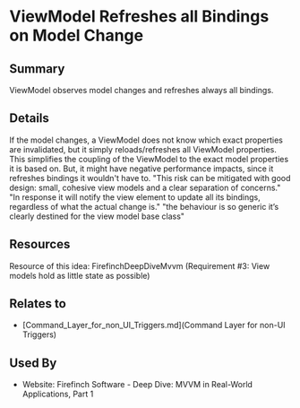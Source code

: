 # ViewModel Refreshes all Bindings on Model Change

## Summary
ViewModel observes model changes and refreshes always all bindings.

## Details
If the model changes, a ViewModel does not know which exact properties are invalidated, but it simply reloads/refreshes all ViewModel properties. This simplifies the coupling of the ViewModel to the exact model properties it is based on. But, it might have negative performance impacts, since it refreshes bindings it wouldn't have to. "This risk can be mitigated with good design: small, cohesive view models and a clear separation of concerns."
"In response it will notify the view element to update all its bindings, regardless of what the actual change is."
"the behaviour is so generic it’s clearly destined for the view model base class"

## Resources
Resource of this idea: FirefinchDeepDiveMvvm (Requirement #3: View models hold as little state as possible)


## Relates to

* [Command_Layer_for_non_UI_Triggers.md](Command Layer for non-UI Triggers)

## Used By
* Website: Firefinch Software - Deep Dive: MVVM in Real-World Applications, Part 1

